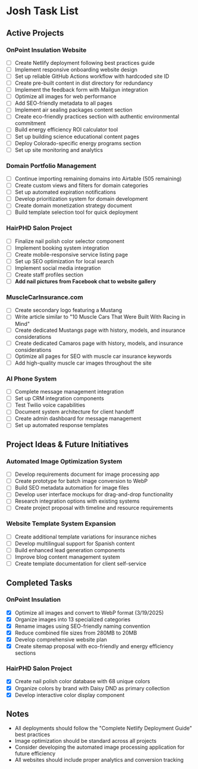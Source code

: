 # Josh Task List

## Active Projects

### OnPoint Insulation Website
- [ ] Create Netlify deployment following best practices guide
- [ ] Implement responsive onboarding website design
- [ ] Set up reliable GitHub Actions workflow with hardcoded site ID
- [ ] Create pre-built content in dist directory for redundancy
- [ ] Implement the feedback form with Mailgun integration
- [ ] Optimize all images for web performance
- [ ] Add SEO-friendly metadata to all pages
- [ ] Implement air sealing packages content section
- [ ] Create eco-friendly practices section with authentic environmental commitment
- [ ] Build energy efficiency ROI calculator tool
- [ ] Set up building science educational content pages
- [ ] Deploy Colorado-specific energy programs section
- [ ] Set up site monitoring and analytics

### Domain Portfolio Management
- [ ] Continue importing remaining domains into Airtable (505 remaining)
- [ ] Create custom views and filters for domain categories
- [ ] Set up automated expiration notifications
- [ ] Develop prioritization system for domain development
- [ ] Create domain monetization strategy document
- [ ] Build template selection tool for quick deployment

### HairPHD Salon Project
- [ ] Finalize nail polish color selector component
- [ ] Implement booking system integration
- [ ] Create mobile-responsive service listing page
- [ ] Set up SEO optimization for local search
- [ ] Implement social media integration
- [ ] Create staff profiles section
- [ ] **Add nail pictures from Facebook chat to website gallery**

### MuscleCarInsurance.com
- [ ] Create secondary logo featuring a Mustang
- [ ] Write article similar to "10 Muscle Cars That Were Built With Racing in Mind"
- [ ] Create dedicated Mustangs page with history, models, and insurance considerations
- [ ] Create dedicated Camaros page with history, models, and insurance considerations
- [ ] Optimize all pages for SEO with muscle car insurance keywords
- [ ] Add high-quality muscle car images throughout the site

### AI Phone System
- [ ] Complete message management integration
- [ ] Set up CRM integration components
- [ ] Test Twilio voice capabilities
- [ ] Document system architecture for client handoff
- [ ] Create admin dashboard for message management
- [ ] Set up automated response templates

## Project Ideas & Future Initiatives

### Automated Image Optimization System
- [ ] Develop requirements document for image processing app
- [ ] Create prototype for batch image conversion to WebP
- [ ] Build SEO metadata automation for image files
- [ ] Develop user interface mockups for drag-and-drop functionality
- [ ] Research integration options with existing systems
- [ ] Create project proposal with timeline and resource requirements

### Website Template System Expansion
- [ ] Create additional template variations for insurance niches
- [ ] Develop multilingual support for Spanish content
- [ ] Build enhanced lead generation components
- [ ] Improve blog content management system
- [ ] Create template documentation for client self-service

## Completed Tasks

### OnPoint Insulation
- [x] Optimize all images and convert to WebP format (3/19/2025)
- [x] Organize images into 13 specialized categories
- [x] Rename images using SEO-friendly naming convention
- [x] Reduce combined file sizes from 280MB to 20MB
- [x] Develop comprehensive website plan
- [x] Create sitemap proposal with eco-friendly and energy efficiency sections

### HairPHD Salon Project
- [x] Create nail polish color database with 68 unique colors
- [x] Organize colors by brand with Daisy DND as primary collection
- [x] Develop interactive color display component

## Notes
- All deployments should follow the "Complete Netlify Deployment Guide" best practices
- Image optimization should be standard across all projects
- Consider developing the automated image processing application for future efficiency
- All websites should include proper analytics and conversion tracking
